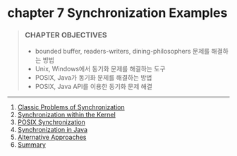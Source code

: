 # chapter 7 Synchronization Examples

> ### CHAPTER OBJECTIVES
>
> - bounded buffer, readers-writers, dining-philosophers 문제를 해결하는 방법
> - Unix, Windows에서 동기화 문제를 해결하는 도구
> - POSIX, Java가 동기화 문제를 해결하는 방법
> - POSIX, Java API를 이용한 동기화 문제 해결


---

1. [Classic Problems of Synchronization](1_Classic_Problems_of_Synchronization/README.md)
2. [Synchronization within the Kernel](2_Synchronization_within_the_Kernel/README.md)
3. [POSIX Synchronization](3_POSIX_Synchronization/README.md)
4. [Synchronization in Java](4_Synchronization_in_Java/README.md)
5. [Alternative Approaches](5_Alternative_Approaches/README.md)
6. [Summary](6_Summary/README.md)


